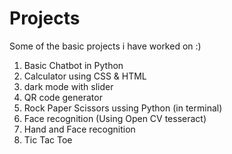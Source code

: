 # Projects
Some of the basic projects i have worked on :)

1) Basic Chatbot in Python
2) Calculator using CSS & HTML
3) dark mode with slider
4) QR code generator
5) Rock Paper Scissors ussing Python (in terminal)
6) Face recognition (Using Open CV tesseract)
7) Hand and Face recognition
8) Tic Tac Toe 
